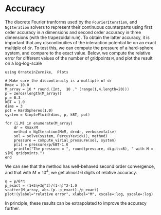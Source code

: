 # Accuracy

The discrete Fourier tranforms used by the `FourierIteration`, and `NgIteration` solvers to represent their continuous counterparts using first order accuracy in $n$ dimensions and second order accuracy in three dimensions (with the trapezoidal rule). To obtain the latter accuracy, it is important that any discontinuities of the interaction potential lie on an exact multiple of `dr`. To test this, we can compute the pressure of a hard-sphere system, and compare to the exact value. Below, we compute the relative error for different values of the number of gridpoints `M`, and plot the result on a log-log-scale

```@example 5
using OrnsteinZernike,  Plots

# Make sure the discontinuity is a multiple of dr
Rmax = 10.0
M_array = 10 * round.(Int,  10 .^ (range(1,4,length=20)))
p = zeros(length(M_array))
ρ = 0.3
kBT = 1.0
dims = 3 
pot = HardSpheres(1.0)
system = SimpleFluid(dims, ρ, kBT, pot)

for (i,M) in enumerate(M_array)
    dr = Rmax/M
    method = NgIteration(M=M, dr=dr, verbose=false)
    sol = solve(system, PercusYevick(), method)
    pressure = compute_virial_pressure(sol, system)
    p[i] = pressure/ρ/kBT-1.0
    println("The pressure = ", round(pressure, digits=8), " with M = $(M) gridpoints.")
end
```
We can see that the method has well-behaved second order convergence, and that with $M=10^4$, we get almost 6 digits of relative accuracy.

```@example 5
η = ρ/6*π
p_exact = (1+2η+3η^2)/(1-η)^2-1.0
scatter(M_array, abs.(p.-p_exact)./p_exact)
plot!(ylabel="relative error", xlabel="M", xscale=:log, yscale=:log)
```

In principle, these results can be extrapolated to improve the accuracy further.